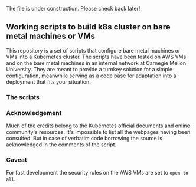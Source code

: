 The file is under construction.  Please check back later!

## Working scripts to build k8s cluster on bare metal machines or VMs

This repository is a set of scripts that configure bare metal machines or VMs into a Kubernetes cluster.  The scripts have been tested on AWS VMs and on the bare metal machines in an internal network at Carnegie Mellon University.  They are meant to provide a turnkey solution for a simple configuration, meanwhile serving as a code base for adaptation into a deployment that fits your situation.

### The scripts

### Acknowledgement

Much of the credits belong to the Kubernetes official documents and online community's resources.  It's impossible to list all the webpages having been consulted.  But in case of verbatim code borrowing the source is acknowledged in the comments of the script.

### Caveat

For fast development the security rules on the AWS VMs are set to `open to all`. 
